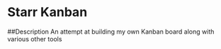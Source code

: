 # Starr Kanban

##Description
An attempt at building my own Kanban board along with various other tools
